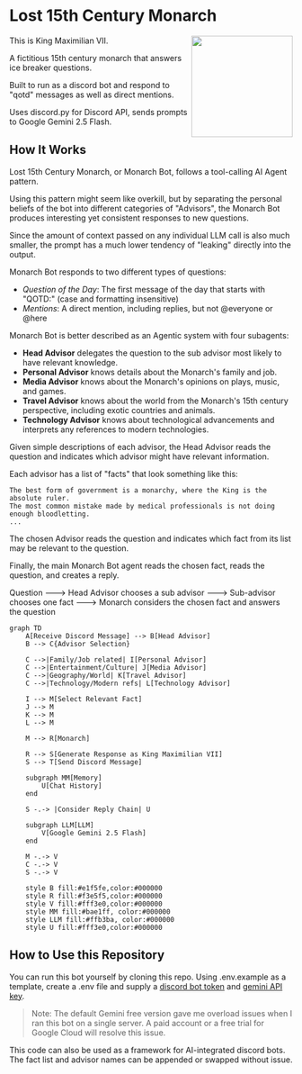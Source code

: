 # Lost 15th Century Monarch

<img src="https://upload.wikimedia.org/wikipedia/commons/2/29/Ranc_Jean_Louis_XIV_Fabre_museum.jpg" align="right" height="180px" />

This is King Maximilian VII.

A fictitious 15th century monarch that answers ice breaker questions.

Built to run as a discord bot and respond to "qotd" messages as well as direct mentions.

Uses discord.py for Discord API, sends prompts to Google Gemini 2.5 Flash.

## How It Works

Lost 15th Century Monarch, or Monarch Bot, follows a tool-calling AI Agent pattern.

Using this pattern might seem like overkill, but by separating the personal beliefs of the bot into different categories of "Advisors", the Monarch Bot produces interesting yet consistent responses to new questions.

Since the amount of context passed on any individual LLM call is also much smaller, the prompt has a much lower tendency of "leaking" directly into the output. 

Monarch Bot responds to two different types of questions:

- *Question of the Day*: The first message of the day that starts with "QOTD:" (case and formatting insensitive)
- *Mentions*: A direct mention, including replies, but not @everyone or @here

Monarch Bot is better described as an Agentic system with four subagents:

- **Head Advisor** delegates the question to the sub advisor most likely to have relevant knowledge.
- **Personal Advisor** knows details about the Monarch's family and job.
- **Media Advisor** knows about the Monarch's opinions on plays, music, and games.
- **Travel Advisor** knows about the world from the Monarch's 15th century perspective, including exotic countries and animals.
- **Technology Advisor** knows about technological advancements and interprets any references to modern technologies.

Given simple descriptions of each advisor, the Head Advisor reads the question and indicates which advisor might have relevant information.

Each advisor has a list of "facts" that look something like this:

```
The best form of government is a monarchy, where the King is the absolute ruler.
The most common mistake made by medical professionals is not doing enough bloodletting.
...
```

The chosen Advisor reads the question and indicates which fact from its list may be relevant to the question.

Finally, the main Monarch Bot agent reads the chosen fact, reads the question, and creates a reply.

Question ---> Head Advisor chooses a sub advisor ---> Sub-advisor chooses one fact ---> Monarch considers the chosen fact and answers the question

```mermaid
graph TD
    A[Receive Discord Message] --> B[Head Advisor]
    B --> C{Advisor Selection}
    
    C -->|Family/Job related| I[Personal Advisor]
    C -->|Entertainment/Culture| J[Media Advisor]
    C -->|Geography/World| K[Travel Advisor]
    C -->|Technology/Modern refs| L[Technology Advisor]
    
    I --> M[Select Relevant Fact]
    J --> M
    K --> M
    L --> M
    
    M --> R[Monarch]

    R --> S[Generate Response as King Maximilian VII]
    S --> T[Send Discord Message]

    subgraph MM[Memory]
        U[Chat History]
    end

    S -.-> |Consider Reply Chain| U
    
    subgraph LLM[LLM]
        V[Google Gemini 2.5 Flash]
    end
    
    M -.-> V
    C -.-> V
    S -.-> V
    
    style B fill:#e1f5fe,color:#000000
    style R fill:#f3e5f5,color:#000000
    style V fill:#fff3e0,color:#000000
    style MM fill:#bae1ff, color:#000000
    style LLM fill:#ffb3ba, color:#000000
    style U fill:#fff3e0,color:#000000
```

## How to Use this Repository

You can run this bot yourself by cloning this repo. Using .env.example as a template, create a .env file and supply a [discord bot token](https://discord.com/developers/applications) and [gemini API key](https://ai.google.dev/gemini-api/docs/api-key).

> Note: The default Gemini free version gave me overload issues when I ran this bot on a single server. A paid account or a free trial for Google Cloud will resolve this issue.

This code can also be used as a framework for AI-integrated discord bots. The fact list and advisor names can be appended or swapped without issue.




